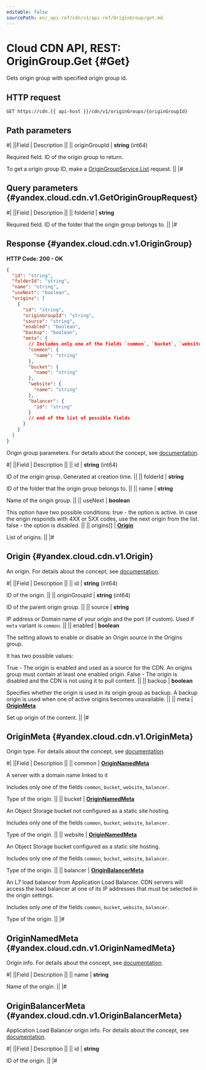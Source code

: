 ```yaml
---
editable: false
sourcePath: en/_api-ref/cdn/v1/api-ref/OriginGroup/get.md
---
```


# Cloud CDN API, REST: OriginGroup.Get {#Get}

Gets origin group with specified origin group id.

## HTTP request

```
GET https://cdn.{{ api-host }}/cdn/v1/originGroups/{originGroupId}
```

## Path parameters

#|
||Field | Description ||
|| originGroupId | **string** (int64)

Required field. ID of the origin group to return.

To get a origin group ID, make a [OriginGroupService.List](/docs/cdn/api-ref/OriginGroup/list#List) request. ||
|#

## Query parameters {#yandex.cloud.cdn.v1.GetOriginGroupRequest}

#|
||Field | Description ||
|| folderId | **string**

Required field. ID of the folder that the origin group belongs to. ||
|#

## Response {#yandex.cloud.cdn.v1.OriginGroup}

**HTTP Code: 200 - OK**

```json
{
  "id": "string",
  "folderId": "string",
  "name": "string",
  "useNext": "boolean",
  "origins": [
    {
      "id": "string",
      "originGroupId": "string",
      "source": "string",
      "enabled": "boolean",
      "backup": "boolean",
      "meta": {
        // Includes only one of the fields `common`, `bucket`, `website`, `balancer`
        "common": {
          "name": "string"
        },
        "bucket": {
          "name": "string"
        },
        "website": {
          "name": "string"
        },
        "balancer": {
          "id": "string"
        }
        // end of the list of possible fields
      }
    }
  ]
}
```

Origin group parameters. For details about the concept, see [documentation](/docs/cdn/concepts/origins#groups).

#|
||Field | Description ||
|| id | **string** (int64)

ID of the origin group. Generated at creation time. ||
|| folderId | **string**

ID of the folder that the origin group belongs to. ||
|| name | **string**

Name of the origin group. ||
|| useNext | **boolean**

This option have two possible conditions:
true - the option is active. In case the origin responds with 4XX or 5XX codes,
use the next origin from the list.
false - the option is disabled. ||
|| origins[] | **[Origin](#yandex.cloud.cdn.v1.Origin)**

List of origins. ||
|#

## Origin {#yandex.cloud.cdn.v1.Origin}

An origin. For details about the concept, see [documentation](/docs/cdn/concepts/origins).

#|
||Field | Description ||
|| id | **string** (int64)

ID of the origin. ||
|| originGroupId | **string** (int64)

ID of the parent origin group. ||
|| source | **string**

IP address or Domain name of your origin and the port (if custom).
Used if `meta` variant is `common`. ||
|| enabled | **boolean**

The setting allows to enable or disable an Origin source in the Origins group.

It has two possible values:

True - The origin is enabled and used as a source for the CDN. An origins
group must contain at least one enabled origin.
False - The origin is disabled and the CDN is not using it to pull content. ||
|| backup | **boolean**

Specifies whether the origin is used in its origin group as backup.
A backup origin is used when one of active origins becomes unavailable. ||
|| meta | **[OriginMeta](#yandex.cloud.cdn.v1.OriginMeta)**

Set up origin of the content. ||
|#

## OriginMeta {#yandex.cloud.cdn.v1.OriginMeta}

Origin type. For details about the concept, see [documentation](/docs/cdn/concepts/origins).

#|
||Field | Description ||
|| common | **[OriginNamedMeta](#yandex.cloud.cdn.v1.OriginNamedMeta)**

A server with a domain name linked to it

Includes only one of the fields `common`, `bucket`, `website`, `balancer`.

Type of the origin. ||
|| bucket | **[OriginNamedMeta](#yandex.cloud.cdn.v1.OriginNamedMeta)**

An Object Storage bucket not configured as a static site hosting.

Includes only one of the fields `common`, `bucket`, `website`, `balancer`.

Type of the origin. ||
|| website | **[OriginNamedMeta](#yandex.cloud.cdn.v1.OriginNamedMeta)**

An Object Storage bucket configured as a static site hosting.

Includes only one of the fields `common`, `bucket`, `website`, `balancer`.

Type of the origin. ||
|| balancer | **[OriginBalancerMeta](#yandex.cloud.cdn.v1.OriginBalancerMeta)**

An L7 load balancer from Application Load Balancer.
CDN servers will access the load balancer at one of its IP addresses that must be selected in the origin settings.

Includes only one of the fields `common`, `bucket`, `website`, `balancer`.

Type of the origin. ||
|#

## OriginNamedMeta {#yandex.cloud.cdn.v1.OriginNamedMeta}

Origin info. For details about the concept, see [documentation](/docs/cdn/concepts/origins).

#|
||Field | Description ||
|| name | **string**

Name of the origin. ||
|#

## OriginBalancerMeta {#yandex.cloud.cdn.v1.OriginBalancerMeta}

Application Load Balancer origin info. For details about the concept, see [documentation](/docs/cdn/concepts/origins).

#|
||Field | Description ||
|| id | **string**

ID of the origin. ||
|#